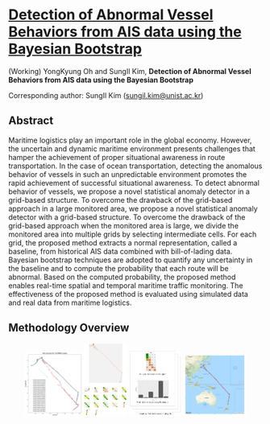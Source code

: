 # [Detection of Abnormal Vessel Behaviors from AIS data using the Bayesian Bootstrap](https://yongkyung-oh.github.io/Bayesian_Bootstrap_for_AIS/)
(Working) YongKyung Oh and SungIl Kim, **Detection of Abnormal Vessel Behaviors from AIS data using the Bayesian Bootstrap**

Corresponding author: SungIl Kim (sungil.kim@unist.ac.kr)

## Abstract
Maritime logistics play an important role in the global economy. However, the uncertain and dynamic maritime environment presents challenges that hamper the achievement of proper situational awareness in route transportation. In the case of ocean transportation, detecting the anomalous behavior of vessels in such an unpredictable environment promotes the rapid achievement of successful situational awareness. To detect abnormal behavior of vessels, we propose a novel statistical anomaly detector in a grid-based structure. To overcome the drawback of the grid-based approach in a large monitored area, we propose a novel statistical anomaly detector with a grid-based structure. To overcome the drawback of the grid-based approach when the monitored area is large, we divide the monitored area into multiple grids by selecting intermediate cells. For each grid, the proposed method extracts a normal representation, called a baseline, from historical AIS data combined with bill-of-lading data. Bayesian bootstrap techniques are adopted to quantify any uncertainty in the baseline and to compute the probability that each route will be abnormal. Based on the computed probability, the proposed method enables real-time spatial and temporal maritime traffic monitoring. The effectiveness of the proposed method is evaluated using simulated data and real data from maritime logistics.

## Methodology Overview
<p align="center">
  <img width="22.5%" src="method_overview_1.png" />
  <img width="17.5%" src="method_overview_2.png" />
  <img width="20%" src="method_overview_3.png" />
  <img width="25%" src="method_overview_4.png" />
</p> 
